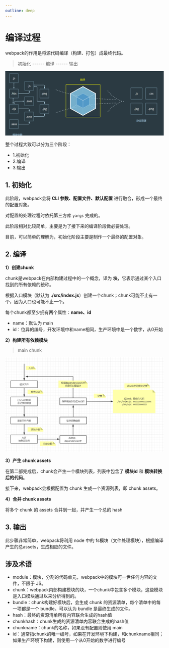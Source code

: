 ```yaml
---
outline: deep
---
```


# 编译过程

webpack的作用是将源代码编译（构建、打包）成最终代码。

> 初始化 ------ 编译 ------ 输出

![alt text](image-6.png)

整个过程大致可以分为三个阶段：

- 1.初始化
- 2.编译
- 3.输出
  
## 1. 初始化

此阶段，webpack会将 **CLI 参数、配置文件、默认配置** 进行融合，形成一个最终的配置对象。

对配置的处理过程时依托第三方库 `yargs` 完成的。

此阶段相对比较简单，主要是为了接下来的编译阶段做必要处理。

目前，可以简单的理解为，初始化阶段主要是制作一个最终的配置对象。

## 2. 编译

**1）创建chunk**

chunk是webpack在内部构建过程中的一个概念，译为 **块**，它表示通过某个入口找到的所有依赖的统称。

根据入口模块（默认为 **./src/index.js**）创建一个chunk；chunk可能不止有一个，因为入口也可能不止一个。

每个chunk都至少拥有两个属性：**name、id**

- name：默认为 main
- id：位异的编号，开发环境中和name相同，生产环境中是一个数字，从0开始

**2）构建所有依赖模块**

> main chunk

![alt text](image-7.png)

**3）产生 chunk assets**

在第二部完成后，chunk会产生一个模块列表，列表中包含了 **模块id** 和 **模块转换后的代码**。

接下来，webpack会根据配置为 chunk 生成一个资源列表，即 chunk assets。

**4）合并 chunk assets**

将多个 chunk 的 assets 合并到一起，并产生一个总的 hash

## 3. 输出

此步骤非常简单，webpack将利用 node 中的 fs模块（文件处理模块），根据编译产生的总assets，生成相应的文件。

## 涉及术语

- module：模块，分割的代码单元，webpack中的模块可一世任何内容的文件，不限于 JS。
- chunk：webpack内部构建模块的块，一个chunk中包含多个模块，这些模块是入口模块通过以来分析得到的。
- bundle：chunk构建好模块后，会生成 chunk 的资源清单，每个清单中的每一项都是一个 bundle。可以认为 bundle 是最终生成的文件。
- hash：最终的资源清单所有内容联合生成的hash值
- chunkhash：chunk生成的资源清单内容联合生成的hash值
- chunkname：chunk的名称，如果没有配置则使用 main
- id：通常指chunk的唯一编号，如果在开发环境下构建，和chunkname相同；如果生产环境下构建，则使用一个从0开始的数字进行编号
